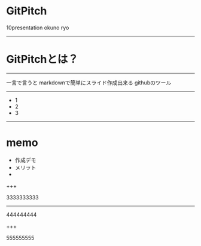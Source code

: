# GitPitch
10presentation
okuno ryo

---

# GitPitchとは？
---

一言で言うと
markdownで簡単にスライド作成出来る
githubのツール

---

* 1
* 2
* 3
---

# memo

* 作成デモ
* メリット
* 

+++

3333333333

---

444444444

+++

555555555
